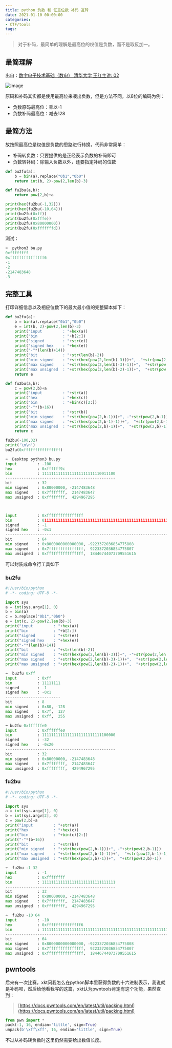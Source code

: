 ```yaml
---
title: python 负数 和 任意位数 补码 互转
date: 2021-01-10 00:00:00
categories:
- CTF/tools
tags: 
---
```


> 对于补码，最简单的理解是最高位的权值是负数，而不是取反加一。

## 最简理解

出自：[数字电子技术基础（数电） 清华大学 王红主讲: 02](https://www.bilibili.com/video/BV18p411Z7ce?p=2)

![image](https://xuanxuanblingbling.github.io/assets/pic/bu.png)

原码和补码其实都是使用最高位来凑出负数，但是方法不同，以8位的编码为例：

- 负数原码最高位：乘以-1
- 负数补码最高位：减去128

## 最简方法

故按照最高位是权值是负数的思路进行转换，代码非常简单：

- 补码转负数：只要提供的是正经表示负数的补码即可
- 负数转补码：除输入负数以外，还要指定补码的位数

```python
def bu2fu(a):
    b = bin(a).replace("0b1","0b0")
    return int(b, 2)-pow(2,len(b)-3)

def fu2bu(a,b):
    return pow(2,b)+a

print(hex(fu2bu(-1,32)))
print(hex(fu2bu(-10,64)))
print(bu2fu(0xff))
print(bu2fu(0xfffe))
print(bu2fu(0x80000000))
print(bu2fu(0xfffffffd))
```

测试：

```python
➜  python3 bu.py
0xffffffff
0xfffffffffffffff6
-1
-2
-2147483648
-3
```

## 完整工具

打印详细信息以及相应位数下的最大最小值的完整脚本如下：

```python
def bu2fu(a):
    b = bin(a).replace("0b1","0b0")
    e = int(b, 2)-pow(2,len(b)-3)
    print("input         : "+hex(a))
    print("bin           : "+b[2:])
    print("signed        : "+str(e))
    print("signed hex    : "+hex(e))
    print("-"*(len(b)+14))
    print("bit           : "+str(len(b)-2))
    print("min signed    : "+str(hex(pow(2,len(b)-3)))+", -"+str(pow(2,len(b)-3)))
    print("max signed    : "+str(hex(pow(2,len(b)-3)-1))+",  "+str(pow(2,len(b)-3)-1))
    print("max unsigned  : "+str(hex(pow(2,len(b)-2)-1))+",  "+str(pow(2,len(b)-2)-1))
    return e

def fu2bu(a,b):
    c = pow(2,b)+a
    print("input         : "+str(a))
    print("hex           : "+hex(c))
    print("bin           : "+bin(c)[2:])
    print("-"*(b+16))
    print("bit           : "+str(b))
    print("min signed    : "+str(hex(pow(2,b-1)))+", -"+str(pow(2,b-1)))
    print("max signed    : "+str(hex(pow(2,b-1)-1))+",  "+str(pow(2,b-1)-1))
    print("max unsigned  : "+str(hex(pow(2,b)-1))+",  "+str(pow(2,b)-1))
    return c

fu2bu(-100,32)
print('\n\n')
bu2fu(0xffffffffffffffff)
```

```python
➜  Desktop python3 bu.py 
input         : -100
hex           : 0xffffff9c
bin           : 11111111111111111111111110011100
------------------------------------------------
bit           : 32
min signed    : 0x80000000, -2147483648
max signed    : 0x7fffffff,  2147483647
max unsigned  : 0xffffffff,  4294967295



input         : 0xffffffffffffffff
bin           : 0111111111111111111111111111111111111111111111111111111111111111
signed        : -1
signed hex    : -0x1
--------------------------------------------------------------------------------
bit           : 64
min signed    : 0x8000000000000000, -9223372036854775808
max signed    : 0x7fffffffffffffff,  9223372036854775807
max unsigned  : 0xffffffffffffffff,  18446744073709551615
```

可以封装成命令行工具如下

### bu2fu

```python
#!/usr/bin/python
# -*- coding: UTF-8 -*-

import sys
a = int(sys.argv[1], 0)
b = bin(a)
c = b.replace("0b1","0b0")
e = int(c, 2)-pow(2,len(b)-3)
print("input         : "+hex(a))
print("bin           : "+b[2:])
print("signed        : "+str(e))
print("signed hex    : "+hex(e))
print("-"*(len(b)+14))
print("bit           : "+str(len(b)-2))
print("min signed    : "+str(hex(pow(2,len(b)-3)))+", -"+str(pow(2,len(b)-3)))
print("max signed    : "+str(hex(pow(2,len(b)-3)-1))+",  "+str(pow(2,len(b)-3)-1))
print("max unsigned  : "+str(hex(pow(2,len(b)-2)-1))+",  "+str(pow(2,len(b)-2)-1))
```

```python
➜  bu2fu 0xff
input         : 0xff
bin           : 11111111
signed        : -1
signed hex    : -0x1
------------------------
bit           : 8
min signed    : 0x80, -128
max signed    : 0x7f,  127
max unsigned  : 0xff,  255
```

```python
➜ bu2fu 0xffffffe0
input         : 0xffffffe0
bin           : 11111111111111111111111111100000
signed        : -32
signed hex    : -0x20
------------------------------------------------
bit           : 32
min signed    : 0x80000000, -2147483648
max signed    : 0x7fffffff,  2147483647
max unsigned  : 0xffffffff,  4294967295
```

### fu2bu

```python
#!/usr/bin/python
# -*- coding: UTF-8 -*-

import sys
a = int(sys.argv[1], 0)
b = int(sys.argv[2], 0)
c = pow(2,b)+a
print("input         : "+str(a))
print("hex           : "+hex(c))
print("bin           : "+bin(c)[2:])
print("-"*(b+16))
print("bit           : "+str(b))
print("min signed    : "+str(hex(pow(2,b-1)))+", -"+str(pow(2,b-1)))
print("max signed    : "+str(hex(pow(2,b-1)-1))+",  "+str(pow(2,b-1)-1))
print("max unsigned  : "+str(hex(pow(2,b)-1))+",  "+str(pow(2,b)-1))
```

```python
➜  fu2bu -1 32             
input         : -1
hex           : 0xffffffff
bin           : 11111111111111111111111111111111
------------------------------------------------
bit           : 32
min signed    : 0x80000000, -2147483648
max signed    : 0x7fffffff,  2147483647
max unsigned  : 0xffffffff,  4294967295
```

```python
➜  fu2bu -10 64
input         : -10
hex           : 0xfffffffffffffff6
bin           : 1111111111111111111111111111111111111111111111111111111111110110
--------------------------------------------------------------------------------
bit           : 64
min signed    : 0x8000000000000000, -9223372036854775808
max signed    : 0x7fffffffffffffff,  9223372036854775807
max unsigned  : 0xffffffffffffffff,  18446744073709551615
```

## pwntools

后来有一次比赛，xkt问我怎么在python脚本里获得负数的十六进制表示，我说就是补码呗，然后给他看我写的这篇，xkt认为pwntools肯定有这个功能，果然查到：

> [https://docs.pwntools.com/en/latest/util/packing.html](https://docs.pwntools.com/en/latest/util/packing.html)

```python
from pwn import *
pack(-1, 16, endian='little', sign=True)
unpack(b'\xff\xff', 16, endian='little', sign=True)
```

不过从补码转负数时这里仍然需要给出数值长度。